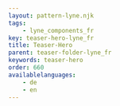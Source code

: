 ```yaml
---
layout: pattern-lyne.njk
tags: 
    - lyne_components_fr
key: teaser-hero-lyne_fr
title: Teaser-Hero
parent: teaser-folder-lyne_fr
keywords: teaser-hero
order: 660
availablelanguages: 
    - de
    - en
---
```

